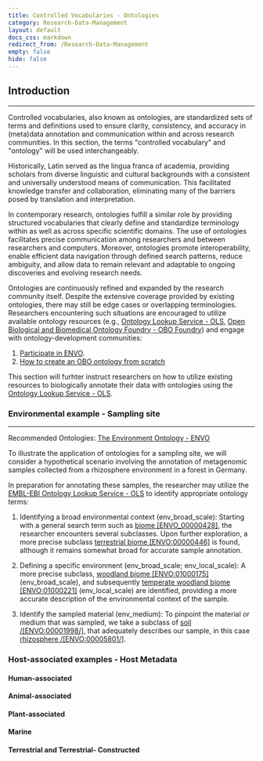 ```yaml
---
title: Controlled Vocabularies - Ontologies
category: Research-Data-Management
layout: default
docs_css: markdown
redirect_from: /Research-Data-Management
empty: false
hide: false
---
```


## Introduction
---
Controlled vocabularies, also known as ontologies, are standardized sets of terms and definitions used to ensure clarity, consistency, and accuracy in (meta)data annotation and communication within and across research communities. In this section, the terms "controlled vocabulary" and "ontology" will be used interchangeably.

Historically, Latin served as the lingua franca of academia, providing scholars from diverse linguistic and cultural backgrounds with a consistent and universally understood means of communication. This facilitated knowledge transfer and collaboration, eliminating many of the barriers posed by translation and interpretation.

In contemporary research, ontologies fulfill a similar role by providing structured vocabularies that clearly define and standardize terminology within as well as across specific scientific domains. The use of ontologies facilitates precise communication among researchers and between researchers and computers. Moreover, ontologies promote interoperability, enable efficient data navigation through defined search patterns, reduce ambiguity, and allow data to remain relevant and adaptable to ongoing discoveries and evolving research needs.

Ontologies are continuously refined and expanded by the research community itself. Despite the extensive coverage provided by existing ontologies, there may still be edge cases or overlapping terminologies. Researchers encountering such situations are encouraged to utilize available ontology resources (e.g., [Ontology Lookup Service - OLS](https://www.ebi.ac.uk/ols4/), [Open Biological and Biomedical Ontology Foundry - OBO Foundry](https://obofoundry.org/)) and engage with ontology-development communities:

1. [Participate in ENVO](https://sites.google.com/site/environmentontology/participate?authuser=0).
2. [How to create an OBO ontology from scratch](https://oboacademy.github.io/obook/howto/create-ontology-from-scratch/)

This section will furhter instruct researchers on how to utilize existing resources to biologically annotate their data with ontologies using the [Ontology Lookup Service - OLS](https://www.ebi.ac.uk/ols4/).

### Environmental example - Sampling site
---
Recommended Ontologies: [The Environment Ontology - ENVO](https://sites.google.com/site/environmentontology/about-envo?authuser=0)

To illustrate the application of ontologies for a sampling site, we will consider a hypothetical scenario involving the annotation of metagenomic samples collected from a rhizosphere environment in a forest in Germany. 

In preparation for annotating these samples, the researcher may utilize the [EMBL-EBI Ontology Lookup Service - OLS](https://www.ebi.ac.uk/ols4/) to identify appropriate ontology terms:

1. Identifying a broad environmental context (env_broad_scale):
Starting with a general search term such as [biome
\[ENVO_00000428\]](http://purl.obolibrary.org/obo/ENVO_00000428), the researcher encounters several subclasses. Upon further exploration, a more precise subclass [terrestrial biome
\[ENVO:00000446\]](http://purl.obolibrary.org/obo/ENVO_00000446) is found, although it remains somewhat broad for accurate sample annotation.

2. Defining a specific environment (env_broad_scale; env_local_scale):
A more precise subclass, [woodland biome \[ENVO:01000175\]](http://purl.obolibrary.org/obo/ENVO_01000175) (env_broad_scale), and subsequently [temperate woodland biome \[ENVO:01000221\]](http://purl.obolibrary.org/obo/ENVO_01000175) (env_local_scale) are identified, providing a more accurate description of the environmental context of the sample.

3. Identify the sampled material (env_medium):
To pinpoint the material or medium that was sampled, we take a subclass of [soil /[ENVO:00001998/]](http://purl.obolibrary.org/obo/ENVO_00001998), that adequately describes our sample, in this case [rhizosphere /[ENVO:00005801/]](http://purl.obolibrary.org/obo/ENVO_00005801).

### Host-associated examples - Host Metadata

#### Human-associated

#### Animal-associated

#### Plant-associated

#### Marine

#### Terrestrial and Terrestrial- Constructed
